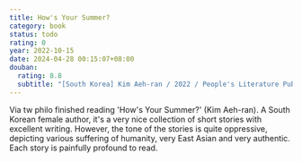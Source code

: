 ```yaml
---
title: How's Your Summer?
category: book
status: todo
rating: 0
year: 2022-10-15
date: 2024-04-28 00:15:07+08:00
douban:
  rating: 8.8
  subtitle: "[South Korea] Kim Aeh-ran / 2022 / People's Literature Publishing House"
---
```


Via tw philo finished reading 'How's Your Summer?' (Kim Aeh-ran). A South Korean female author, it's a very nice collection of short stories with excellent writing. However, the tone of the stories is quite oppressive, depicting various suffering of humanity, very East Asian and very authentic. Each story is painfully profound to read.
